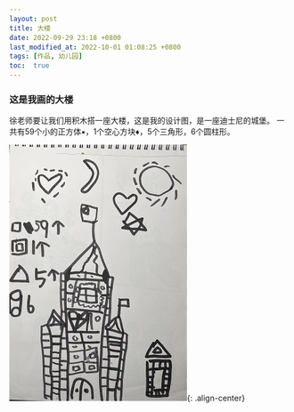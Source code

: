 ```yaml
---
layout: post
title: 大楼
date: 2022-09-29 23:18 +0800
last_modified_at: 2022-10-01 01:08:25 +0800
tags: [作品, 幼儿园]
toc:  true
---
```


### 这是我画的大楼
徐老师要让我们用积木搭一座大楼，这是我的设计图，是一座迪士尼的城堡。
一共有59个小的正方体▪️，1个空心方块♦️，5个三角形，6个圆柱形。


 <img src="/images/posts/2023-08-25/1.jpg">{: .align-center}